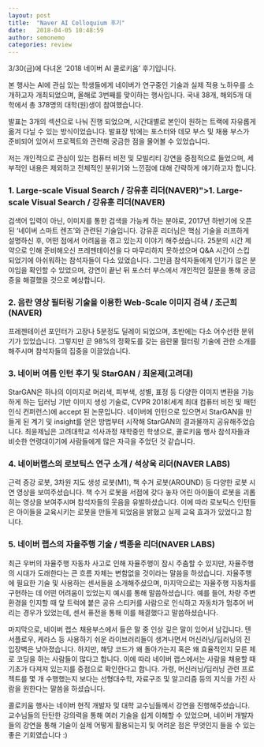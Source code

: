 ```yaml
---
layout: post
title:  "Naver AI Colloquium 후기"
date:   2018-04-05 10:48:59
author: semonemo
categories: review
---
```


<p>3/30(금)에 다녀온 ‘2018 네이버 AI 콜로키움’ 후기입니다.</p>

본 행사는 AI에 관심 있는 학생들에게 네이버가 연구중인 기술과 실제 적용 노하우를 소개하고자 개최되었으며, 올해로 3번째를 맞이하는 행사입니다. 국내 38개, 해외5개 대학에서 총 378명의 대학(원)생이 참여했습니다. 

발표는 3개의 섹션으로 나눠 진행 되었으며, 시간대별로 본인이 원하는 트랙에 자유롭게 옮겨 다닐 수 있는 방식이었습니다. 발표장 밖에는 포스터와 데모 부스 및 채용 부스가 준비되어 있어서 프로젝트와 관련해 궁금한 점을 물어볼 수 있었습니다.

저는 개인적으로 관심이 있는 컴퓨터 비전 및 모빌리티 강연을 중점적으로 들었으며, 세부적인 내용은 제외하고 전체적인 분위기와 느낀점에 대해 간략하게 얘기하고자 합니다.

### 1.	Large-scale Visual Search / 강유훈 리더(NAVER)">1.	Large-scale Visual Search / 강유훈 리더(NAVER)
검색어 입력이 아닌, 이미지를 통한 검색을 가능케 하는 분야로, 2017년 하반기에 오픈된 ‘네이버 스마트 렌즈’와 관련된 기술입니다. 강유훈 리더님은 핵심 기술을 러프하게 설명하신 후, 어떤 점에서 어려움을 겪고 있는지 이야기 해주셨습니다. 25분의 시간 제약으로 인해 준비해오신 프레젠테이션을 다 마무리하지 못하셨으며 Q&A 시간이 스킵 되었기에 아쉬워하는 참석자들이 다소 있었습니다. 그만큼 참석자들에게 인기가 많은 분야임을 확인할 수 있었으며, 강연이 끝난 뒤 포스터 부스에서 개인적인 질문을 통해 궁금증을 해결했을 것으로 예상합니다.

### 2.	음란 영상 필터링 기술을 이용한 Web-Scale 이미지 검색 / 조근희(NAVER)
프레젠테이션 포인터가 고장나 5분정도 딜레이 되었으며, 초반에는 다소 어수선한 분위기가 있었습니다. 그렇지만 곧 98%의 정확도를 갖는 음란물 필터링 기술에 관한 소개를 해주시며 참석자들의 집중을 이끌었습니다.

### 3.	네이버 여름 인턴 후기 및 StarGAN / 최윤제(고려대)
StarGAN은 하나의 이미지로 머리색, 피부색, 성별, 표정 등 다양한 이미지 변환을 가능하게 하는 딥러닝 기반 이미지 생성 기술로, CVPR 2018(세계 최대 컴퓨터 비전 및 패턴 인식 컨퍼런스)에 accept 된 논문입니다. 네이버에 인턴으로 있으면서 StarGAN을 만들게 된 계기 및 insight를 얻은 방법부터 시작해 StarGAN의 결과물까지 공유해주었습니다. 최윤제님은 고려대학교 석사과정 재학중인 학생으로, 콜로키움 행사 참석자들과 비슷한 연령대이기에 사람들에게 많은 자극을 주었던 것 같습니다.

### 4.	네이버랩스의 로보틱스 연구 소개 / 석상욱 리더(NAVER LABS)
근력 증강 로봇, 3차원 지도 생성 로봇(M1), 책 수거 로봇(AROUND) 등 다양한 로봇 시연 영상을 보여주셨습니다. 책 수거 로봇을 서점에 갖다 놓자 어린 아이들이 로봇을 괴롭히는 영상을 보여주시며 참석자들의 웃음을 유발하셨습니다. 이에 따라 로보틱스 인턴들은 아이들을 교육시키는 로봇을 만들게 되었음을 밝혔고 실제 교육 효과가 있었다고 합니다.

### 5.	네이버 랩스의 자율주행 기술 / 백종윤 리더(NAVER LABS)
최근 우버의 자율주행 자동차 사고로 인해 자율주행이 잠시 주춤할 수 있지만, 자율주행의 시대가 도래한다는 큰 흐름 자체는 변함없을 것이라는 말씀을 하셨습니다. 자율주행에 필요한 기술 및 사용하는 센서들을 소개해주셨으며, 마지막으로는 자율주행 자동차를 구현하는 데 어떤 어려움이 있었는지 예시를 통해 말씀하셨습니다. 예를 들어, 차량 주변 환경을 인지할 때 앞 트럭에 붙은 공유 스티커를 사람으로 인식하고 자동차가 멈추어 버리는 경우가 있었는데, 센서 퓨전을 통해 이를 해결했다고 말씀하셨습니다.
 
 
마지막으로, 네이버 랩스 채용부스에서 들은 말 중 인상 깊은 말이 있어서 남깁니다. 텐서플로우, 케라스 등 사용하기 쉬운 라이브러리들이 생겨나면서 머신러닝/딥러닝의 진입장벽은 낮아졌습니다. 하지만, 해당 코드가 왜 돌아가는지 혹은 왜 효율적인지 모른 체로 코딩을 하는 사람들이 많다고 합니다. 이에 따라 네이버 랩스에서는 사람을 채용할 때 기초가 다져져 있는지를 중점으로 확인한다고 합니다. 가령, 머신러닝/딥러닝 관련 프로젝트를 몇 개 수행했는지 보다는 선형대수학, 자료구조 및 알고리즘 등의 지식을 가진 사람을 원한다는 말씀을 하셨습니다. 


콜로키움 행사는 네이버 현직 개발자 및 대학 교수님들께서 강연을 진행해주셨습니다. 교수님들의 탄탄한 강의력을 통해 여러 기술을 쉽게 이해할 수 있었으며, 네이버 개발자들의 강연을 통해 기술이 실제 어떻게 활용되는지 및 어려운 점은 무엇인지 들을 수 있는 좋은 기회였습니다 :)
